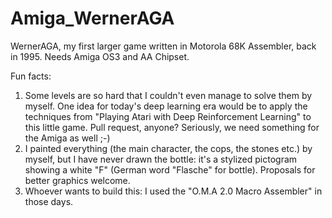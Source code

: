 # Amiga_WernerAGA
WernerAGA, my first larger game written in Motorola 68K Assembler, back in 1995. Needs Amiga OS3 and AA Chipset.

Fun facts:

1. Some levels are so hard that I couldn't even manage to solve them by myself. One idea for today's deep learning era would be to apply the techniques from "Playing Atari with Deep Reinforcement Learning" to this little game. Pull request, anyone? Seriously, we need something for the Amiga as well ;-)
2. I painted everything (the main character, the cops, the stones etc.) by myself, but I have never drawn the bottle: it's a stylized pictogram showing a white "F" (German word "Flasche" for bottle). Proposals for better graphics welcome.
3. Whoever wants to build this: I used the "O.M.A 2.0 Macro Assembler" in those days.
